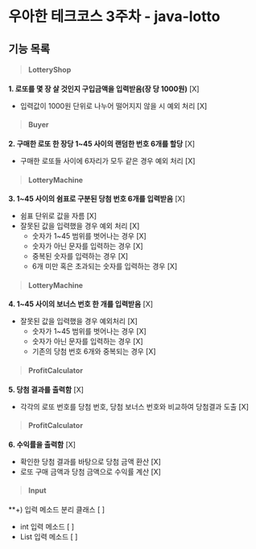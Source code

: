# 우아한 테크코스 3주차 - java-lotto

## 기능 목록

>#### LotteryShop
**1. 로또를 몇 장 살 것인지 구입금액을 입력받음(장 당 1000원)** [X]
- 입력값이 1000원 단위로 나누어 떨어지지 않을 시 예외 처리 [X]

>#### Buyer
**2. 구매한 로또 한 장당 1~45 사이의 랜덤한 번호 6개를 할당** [X]
- 구매한 로또들 사이에 6자리가 모두 같은 경우 예외 처리 [X]

>#### LotteryMachine
**3. 1~45 사이의 쉼표로 구분된 당첨 번호 6개를 입력받음** [X]
- 쉼표 단위로 값을 자름 [X]
- 잘못된 값을 입력했을 경우 예외 처리 [X]
    * 숫자가 1~45 범위를 벗어나는 경우 [X]
    * 숫자가 아닌 문자를 입력하는 경우 [X]
    * 중복된 숫자를 입력하는 경우 [X]
    * 6개 미만 혹은 초과되는 숫자를 입력하는 경우 [X]

>#### LotteryMachine
**4. 1~45 사이의 보너스 번호 한 개를 입력받음** [X]
- 잘못된 값을 입력했을 경우 예외처리 [X]
    * 숫자가 1~45 범위를 벗어나는 경우 [X]
    * 숫자가 아닌 문자를 입력하는 경우 [X]
    * 기존의 당첨 번호 6개와 중복되는 경우 [X]

>#### ProfitCalculator
**5. 당첨 결과를 출력함** [X]
- 각각의 로또 번호를 당첨 번호, 당첨 보너스 번호와 비교하여 당첨결과 도출 [X]

>#### ProfitCalculator
**6. 수익률을 출력함** [X]
- 확인한 당첨 결과를 바탕으로 당첨 금액 환산 [X]
- 로또 구매 금액과 당첨 금액으로 수익률 계산 [X]

>#### Input
**+) 입력 메소드 분리 클래스 [ ]
- int 입력 메소드 [ ]
- List<Integer> 입력 메소드 [ ]